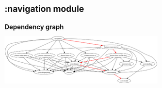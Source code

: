 # :navigation module
## Dependency graph
![Dependency graph](../docs/images/graphs/dep_graph_navigation.svg)
